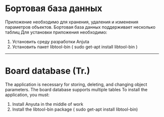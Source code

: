 # Бортовая база данных
Приложение необходимо для хранения, удаления и изменения параметров объектов. 
Бортовая база данных поддерживает несколько таблиц
Для установки приложения необходимо:
1. Установить среду разработки Anjuta
2. Установить пакет libtool-bin ( sudo get-apt install libtool-bin )

-------------------------------------------
# Board database (Tr.)
The application is necessary for storing, deleting, and changing object parameters. 
The board database supports multiple tables
To install the application, you must:
1. Install Anyuta in the middle of work
2. Install the libtool-bin package ( sudo get-apt install libtool-bin)

